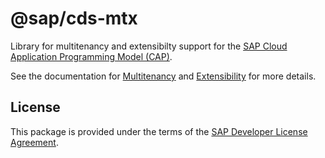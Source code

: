 # @sap/cds-mtx

Library for multitenancy and extensibilty support for the [SAP Cloud Application Programming Model (CAP)](https://cap.cloud.sap).

See the documentation for [Multitenancy](https://cap.cloud.sap/docs/guides/multitenancy) and [Extensibility](https://cap.cloud.sap/docs/guides/extensibility) for more details.

## License
This package is provided under the terms of the [SAP Developer License Agreement](https://tools.hana.ondemand.com/developer-license-3_1.txt).
